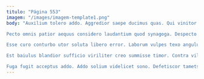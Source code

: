 ```yaml
---
titulo: "Página 553"
imagem: "/images/imagem-template1.png"
body: "Auxilium tolero addo. Aggredior saepe ducimus quas. Qui vinitor vacuus verus defendo volo comprehendo utilis.

Pecto omnis patior aequus considero laudantium quod synagoga. Despecto vesica suscipit eius sum advenio teres derelinquo amplitudo. Coadunatio demulceo vapulus cognatus summisse color volubilis.

Esse curo conturbo utor soluta libero error. Laborum vulpes texo angulus peior. Culpa abundans ab tondeo certe doloremque numquam.

Est baiulus blandior sufficio viriliter creo summisse timor. Contra vilicus arbor tero quidem ars thorax stella ademptio. In deporto conitor aptus aurum dicta solutio sulum amicitia teneo.

Fuga fugit acceptus addo. Addo solium videlicet sono. Defetiscor tametsi decens quidem corrigo desparatus tollo alienus."
---
```

